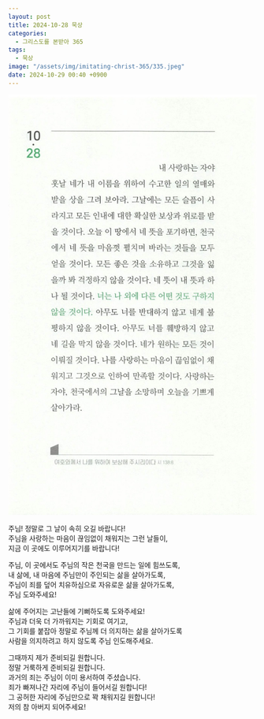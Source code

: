 ```yaml
---
layout: post
title: 2024-10-28 묵상
categories:
  - 그리스도를 본받아 365
tags:
  - 묵상
image: "/assets/img/imitating-christ-365/335.jpeg"
date: 2024-10-29 00:40 +0900
---
```


![image](/assets/img/imitating-christ-365/335.jpeg)

주님! 정말로 그 날이 속히 오길 바랍니다!  
주님을 사랑하는 마음이 끊임없이 채워지는 그런 날들이,  
지금 이 곳에도 이루어지기를 바랍니다!

주님, 이 곳에서도 주님의 작은 천국을 만드는 일에 힘쓰도록,  
내 삶에, 내 마음에 주님만이 주인되는 삶을 살아가도록,  
주님이 죄를 덮어 치유하심으로 자유로운 삶을 살아가도록,  
주님 도와주세요!

삶에 주어지는 고난들에 기뻐하도록 도와주세요!  
주님과 더욱 더 가까워지는 기회로 여기고,  
그 기회를 붙잡아 정말로 주님께 더 의지하는 삶을 살아가도록  
사람을 의지하려고 하지 않도록 주님 인도해주세요.

그때까지 제가 준비되길 원합니다.  
정말 거룩하게 준비되길 원합니다.  
과거의 죄는 주님이 이미 용서하여 주셨습니다.  
죄가 빠져나간 자리에 주님이 들어서길 원합니다!  
그 공허한 자리에 주님만으로 꽉 채워지길 원합니다!  
저의 참 아버지 되어주세요!
